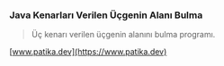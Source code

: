 ### Java Kenarları Verilen Üçgenin Alanı Bulma
> Üç kenarı verilen üçgenin alanını bulma programı.

[www.patika.dev](https://www.patika.dev)